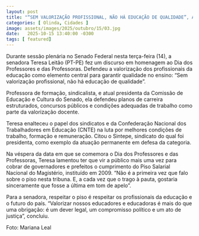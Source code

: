 ```yaml
---
layout: post
title: "“SEM VALORIZAÇÃO PROFISSIONAL, NÃO HÁ EDUCAÇÃO DE QUALIDADE”, AFIRMA SENADORA TERESA LEITÃO"
categories: [ Olinda, Cidades ]
image: assets/images/2025/outubro/15/03.jpg
date:   2025-10-15 13:40:00 -0300
tags: [ featured]
---
```

Durante sessão plenária no Senado Federal nesta terça-feira (14), a senadora Teresa Leitão (PT-PE) fez um discurso em homenagem ao Dia dos Professores e das Professoras. Defendeu a valorização dos profissionais da educação como elemento central para garantir qualidade no ensino: “Sem valorização profissional, não há educação de qualidade”.

Professora de formação, sindicalista, e atual presidenta da Comissão de Educação e Cultura do Senado, ela defendeu planos de carreira estruturados, concursos públicos e condições adequadas de trabalho como parte da valorização docente.

Teresa enalteceu o papel dos sindicatos e da Confederação Nacional dos Trabalhadores em Educação (CNTE) na luta por melhores condições de trabalho, formação e remuneração. Citou o Sintepe, sindicato do qual foi presidenta, como exemplo da atuação permanente em defesa da categoria.

Na véspera da data em que se comemora o Dia dos Professores e das Professoras, Teresa lamentou ter que vir a público mais uma vez para cobrar de governadores e prefeitos o cumprimento do Piso Salarial Nacional do Magistério, instituído em 2009. “Não é a primeira vez que falo sobre o piso nesta tribuna. E, a cada vez que o trago à pauta, gostaria sinceramente que fosse a última em tom de apelo”.

Para a senadora, respeitar o piso é respeitar os profissionais da educação e o futuro do país. “Valorizar nossos educadores e educadoras é mais do que uma obrigação: é um dever legal, um compromisso político e um ato de justiça”, concluiu.

Foto: Mariana Leal